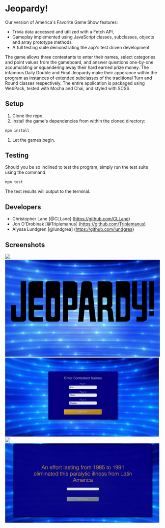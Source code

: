 # Jeopardy!

Our version of America's Favorite Game Show features: 

- Trivia data accessed and utilized with a Fetch API, 
- Gameplay implemented using JavaScript classes, subclasses, objects and array prototype methods
- A full testing suite demonstrating the app's test driven development

The game allows three contestants to enter their names, select categories and point values from the gameboard, and answer questions one-by-one accumulating or squandering away their hard earned prize money. The infamous Daily Double and Final Jeopardy make their apperance within the program as instances of extended subclasses of the traditional Turn and Round classes respectively. The entire application is packaged using WebPack, tested with Mocha and Chai, and styled with SCSS.   

## Setup

1. Clone the repo.
1. Install the game's dependencies from within the cloned directory:

```bash
npm install
```
1. Let the games begin. 

## Testing

Should you be so inclined to test the program, simply run the test suite using the command:

```bash
npm test
```

The test results will output to the terminal.

## Developers

 - Christopher Lane [@CLLane] (https://github.com/CLLane)
 - Jon O'Drobinak [@Triplemanus] (https://github.com/Triplemanus)
 - Alyssa Lundgren [@lundgrea] (https://github.com/lundgrea)

## Screenshots 
![](file:///Users/alyssalundgren/turing/mod_2/projects/jeopardy/src/images/SplashScreen.png)
![](/src/images/WelcomeScreen.png)
![](/src/images/SplashScreen.png)
![](/src/images/MainBoard-2.png)
![](/src/images/ClueBoard.png)


